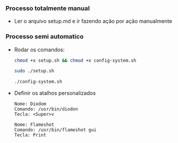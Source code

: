 ### Processo totalmente manual
- Ler o arquivo setup.md e ir fazendo ação por ação manualmente

### Processo semi automatico
- Rodar os comandos:
  ```bash
  chmod +x setup.sh && chmod +x config-system.sh
  ```
  ```bash
  sudo ./setup.sh
  ```
  ```bash
  ./config-system.sh
  ```
- Definir os atalhos personalizados
  ```
  Nome: Diodom
  Comando: /usr/bin/diodon
  Tecla: <Super>v
  ```
  ```
  Nome: Flameshot
  Comando: /usr/bin/flameshot gui
  Tecla: Print
  ```
